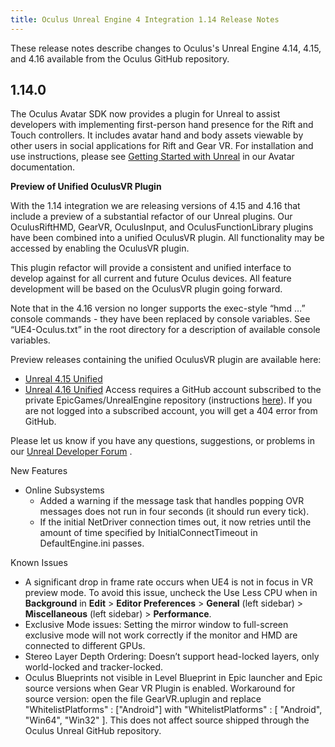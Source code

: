 ```yaml
---
title: Oculus Unreal Engine 4 Integration 1.14 Release Notes
---
```

These release notes describe changes to Oculus's Unreal Engine 4.14, 4.15, and 4.16 available from the Oculus GitHub repository.

## 1.14.0

The Oculus Avatar SDK now provides a plugin for Unreal to assist developers with implementing first-person hand presence for the Rift and Touch controllers. It includes avatar hand and body assets viewable by other users in social applications for Rift and Gear VR. For installation and use instructions, please see [Getting Started with Unreal](/documentation/avatarsdk/latest/concepts/avatars-gsg-unreal/) in our Avatar documentation. 

**Preview of Unified OculusVR Plugin**

With the 1.14 integration we are releasing versions of 4.15 and 4.16 that include a preview of a substantial refactor of our Unreal plugins. Our OculusRiftHMD, GearVR, OculusInput, and OculusFunctionLibrary plugins have been combined into a unified OculusVR plugin. All functionality may be accessed by enabling the OculusVR plugin.

This plugin refactor will provide a consistent and unified interface to develop against for all current and future Oculus devices. All feature development will be based on the OculusVR plugin going forward.

Note that in the 4.16 version no longer supports the exec-style “hmd …” console commands - they have been replaced by console variables. See “UE4-Oculus.txt” in the root directory for a description of available console variables.

Preview releases containing the unified OculusVR plugin are available here:

* [Unreal 4.15 Unified](https://github.com/Oculus-VR/UnrealEngine/tree/4.15-unified)
* [Unreal 4.16 Unified](https://github.com/Oculus-VR/UnrealEngine/tree/4.16-unified)
Access requires a GitHub account subscribed to the private EpicGames/UnrealEngine repository (instructions [here](https://www.unrealengine.com/ue4-on-github)). If you are not logged into a subscribed account, you will get a 404 error from GitHub.

Please let us know if you have any questions, suggestions, or problems in our [Unreal Developer Forum](https://forums.oculus.com/developer/categories/unreal) .

New Features

* Online Subsystems
	+ Added a warning if the message task that handles popping OVR messages does not run in four seconds (it should run every tick).
	+ If the initial NetDriver connection times out, it now retries until the amount of time specified by InitialConnectTimeout in DefaultEngine.ini passes.
	
Known Issues

* A significant drop in frame rate occurs when UE4 is not in focus in VR preview mode. To avoid this issue, uncheck the Use Less CPU when in **Background** in **Edit** > **Editor Preferences** > **General** (left sidebar) > **Miscellaneous** (left sidebar) > **Performance**.
* Exclusive Mode issues: Setting the mirror window to full-screen exclusive mode will not work correctly if the monitor and HMD are connected to different GPUs.
* Stereo Layer Depth Ordering: Doesn’t support head-locked layers, only world-locked and tracker-locked.
* Oculus Blueprints not visible in Level Blueprint in Epic launcher and Epic source versions when Gear VR Plugin is enabled. Workaround for source version: open the file GearVR.uplugin and replace "WhitelistPlatforms" : ["Android"] with "WhitelistPlatforms" : [ "Android", "Win64", "Win32" ]. This does not affect source shipped through the Oculus Unreal GitHub repository.
